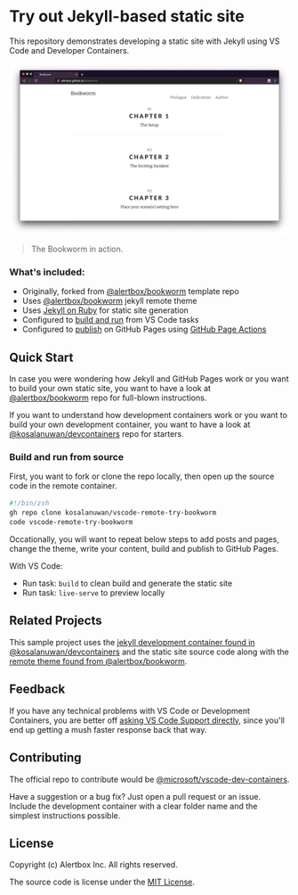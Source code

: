 # Try out Jekyll-based static site

This repository demonstrates developing a static site with Jekyll using VS  Code and Developer Containers.

![Screenshot][screenshot]

> The Bookworm in action.

### What's included:
- Originally, forked from [@alertbox/bookworm][gh-repo-bookworm-template] template repo
- Uses [@alertbox/bookworm][gh-repo-bookworm-remote-theme] jekyll remote theme
- Uses [Jekyll on Ruby][docs-jekyll-getting-started] for static site generation
- Configured to [build and run][src-vscode-tasks] from VS Code tasks
- Configured to [publish][src-gh-workflows] on GitHub Pages using [GitHub Page Actions][gh-repo-gh-pages-actions]

## Quick Start
In case you were wondering how Jekyll and GitHub Pages work or you want to build your own static site, you want to have a look at [@alertbox/bookworm][gh-repo-bookworm] repo for full-blown instructions.

If you want to understand how development containers work or you want to build your own development container, you want to have a look at [@kosalanuwan/devcontainers][gh-repo-devcontainers] repo for starters.

### Build and run from source
First, you want to fork or clone the repo locally, then open up the source code in the remote container.

```zsh
#!/bin/zsh
gh repo clone kosalanuwan/vscode-remote-try-bookworm
code vscode-remote-try-bookworm
```

Occationally, you will want to repeat below steps to add posts and pages, change the theme, write your content, build and publish to GitHub Pages.

With VS Code:
- Run task: `build` to clean build and generate the static site
- Run task: `live-serve` to preview locally

## Related Projects
This sample project uses the [jekyll development container found in @kosalanuwan/devcontainers][gh-repo-devcontainers-jekyll] and the static site source code along with the [remote theme found from @alertbox/bookworm][gh-repo-bookworm-remote-theme].

## Feedback

If you have any technical problems with VS Code or Development Containers, you are better off [asking VS Code Support directly][contact-vscode-support], since you'll end up getting a mush faster response back that way.

## Contributing

The official repo to contribute would be [@microsoft/vscode-dev-containers][gh-repo-ms-devcontainers].

Have a suggestion or a bug fix? Just open a pull request or an issue. Include the development container with a clear folder name and the simplest instructions possible.

## License

Copyright (c) Alertbox Inc. All rights reserved.

The source code is license under the [MIT License][lic].

[screenshot]: screenshot.png
[gh-repo-bookworm-template]: https://github.com/alertbox/bookworm/generate
[docs-jekyll-getting-started]: https://
[src-vscode-tasks]: .vscode/tasks.json
[src-gh-workflows]: /actions
[gh-repo-gh-pages-actions]: https://
[gh-repo-bookworm]: https://github.com/alertbox/bookworm/#readme
[gh-repo-devcontainers]: https://github.com/kosalanuwan/devcontainers/#readme
[gh-repo-devcontainers-jekyll]: https://github.com/kosalanuwan/devcontainers/tree/main/jekyll
[gh-repo-bookworm-remote-theme]: https://github.com/alertbox/bookworm#enable-remote_theme
[contact-vscode-support]: https://github.com/microsoft/vscode/issues
[gh-repo-ms-devcontainers]: https://github.com/microsoft/vscode-dev-containers/blob/master/CONTRIBUTING.md
[lic]: LICENSE